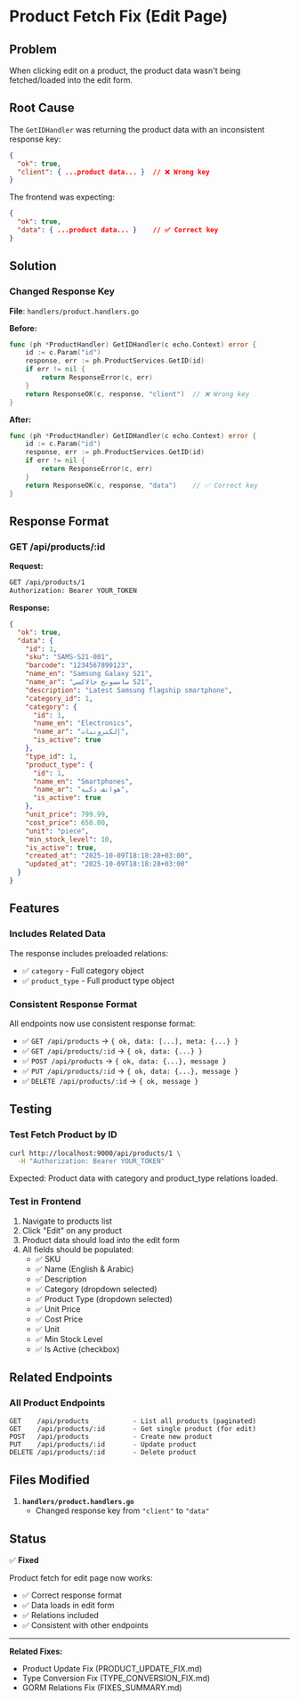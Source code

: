 # Product Fetch Fix (Edit Page)

## Problem
When clicking edit on a product, the product data wasn't being fetched/loaded into the edit form.

## Root Cause
The `GetIDHandler` was returning the product data with an inconsistent response key:

```json
{
  "ok": true,
  "client": { ...product data... }  // ❌ Wrong key
}
```

The frontend was expecting:
```json
{
  "ok": true,
  "data": { ...product data... }    // ✅ Correct key
}
```

## Solution

### Changed Response Key
**File**: `handlers/product.handlers.go`

**Before:**
```go
func (ph *ProductHandler) GetIDHandler(c echo.Context) error {
    id := c.Param("id")
    response, err := ph.ProductServices.GetID(id)
    if err != nil {
        return ResponseError(c, err)
    }
    return ResponseOK(c, response, "client")  // ❌ Wrong key
}
```

**After:**
```go
func (ph *ProductHandler) GetIDHandler(c echo.Context) error {
    id := c.Param("id")
    response, err := ph.ProductServices.GetID(id)
    if err != nil {
        return ResponseError(c, err)
    }
    return ResponseOK(c, response, "data")    // ✅ Correct key
}
```

## Response Format

### GET /api/products/:id

**Request:**
```bash
GET /api/products/1
Authorization: Bearer YOUR_TOKEN
```

**Response:**
```json
{
  "ok": true,
  "data": {
    "id": 1,
    "sku": "SAMS-S21-001",
    "barcode": "1234567890123",
    "name_en": "Samsung Galaxy S21",
    "name_ar": "سامسونج جالاكسي S21",
    "description": "Latest Samsung flagship smartphone",
    "category_id": 1,
    "category": {
      "id": 1,
      "name_en": "Electronics",
      "name_ar": "إلكترونيات",
      "is_active": true
    },
    "type_id": 1,
    "product_type": {
      "id": 1,
      "name_en": "Smartphones",
      "name_ar": "هواتف ذكية",
      "is_active": true
    },
    "unit_price": 799.99,
    "cost_price": 650.00,
    "unit": "piece",
    "min_stock_level": 10,
    "is_active": true,
    "created_at": "2025-10-09T18:18:28+03:00",
    "updated_at": "2025-10-09T18:18:28+03:00"
  }
}
```

## Features

### Includes Related Data
The response includes preloaded relations:
- ✅ `category` - Full category object
- ✅ `product_type` - Full product type object

### Consistent Response Format
All endpoints now use consistent response format:
- ✅ `GET /api/products` → `{ ok, data: [...], meta: {...} }`
- ✅ `GET /api/products/:id` → `{ ok, data: {...} }`
- ✅ `POST /api/products` → `{ ok, data: {...}, message }`
- ✅ `PUT /api/products/:id` → `{ ok, data: {...}, message }`
- ✅ `DELETE /api/products/:id` → `{ ok, message }`

## Testing

### Test Fetch Product by ID
```bash
curl http://localhost:9000/api/products/1 \
  -H "Authorization: Bearer YOUR_TOKEN"
```

Expected: Product data with category and product_type relations loaded.

### Test in Frontend
1. Navigate to products list
2. Click "Edit" on any product
3. Product data should load into the edit form
4. All fields should be populated:
   - ✅ SKU
   - ✅ Name (English & Arabic)
   - ✅ Description
   - ✅ Category (dropdown selected)
   - ✅ Product Type (dropdown selected)
   - ✅ Unit Price
   - ✅ Cost Price
   - ✅ Unit
   - ✅ Min Stock Level
   - ✅ Is Active (checkbox)

## Related Endpoints

### All Product Endpoints
```
GET    /api/products           - List all products (paginated)
GET    /api/products/:id       - Get single product (for edit)
POST   /api/products           - Create new product
PUT    /api/products/:id       - Update product
DELETE /api/products/:id       - Delete product
```

## Files Modified

1. **`handlers/product.handlers.go`**
   - Changed response key from `"client"` to `"data"`

## Status

✅ **Fixed**

Product fetch for edit page now works:
- ✅ Correct response format
- ✅ Data loads in edit form
- ✅ Relations included
- ✅ Consistent with other endpoints

---

**Related Fixes:**
- Product Update Fix (PRODUCT_UPDATE_FIX.md)
- Type Conversion Fix (TYPE_CONVERSION_FIX.md)
- GORM Relations Fix (FIXES_SUMMARY.md)
